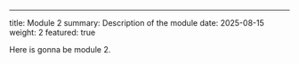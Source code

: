 ---
title: Module 2
summary: Description of the module
date: 2025-08-15
weight: 2
featured: true


Here is gonna be module 2.